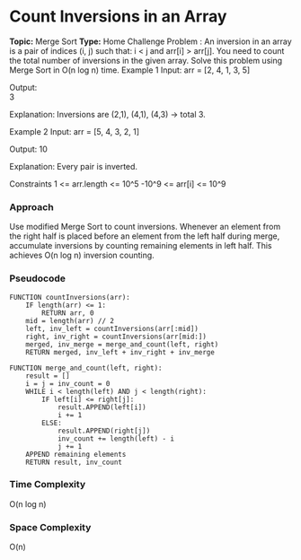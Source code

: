 # Count Inversions in an Array
**Topic:** Merge Sort
**Type:** Home Challenge
Problem :
An inversion in an array is a pair of indices (i, j) such that: 
i < j and 
arr[i] > arr[j]. 
You need to count the total number of inversions in the given array. 
 Solve this problem using Merge Sort in O(n log n) time. 
 Example 1 
Input: 
arr = [2, 4, 1, 3, 5] 
  
Output:  
3 
  
Explanation:  Inversions are (2,1), (4,1), (4,3) → total 3. 
 
Example 2 
Input: 
arr = [5, 4, 3, 2, 1] 
  
Output: 10 
  
Explanation: Every pair is inverted. 
 
Constraints 
1 <= arr.length <= 10^5 
-10^9 <= arr[i] <= 10^9 
 
### Approach
Use modified Merge Sort to count inversions. Whenever an element from the right half is placed before an element from the left half during merge, accumulate inversions by counting remaining elements in left half. This achieves O(n log n) inversion counting.

### Pseudocode
```
FUNCTION countInversions(arr):
    IF length(arr) <= 1:
        RETURN arr, 0
    mid = length(arr) // 2
    left, inv_left = countInversions(arr[:mid])
    right, inv_right = countInversions(arr[mid:])
    merged, inv_merge = merge_and_count(left, right)
    RETURN merged, inv_left + inv_right + inv_merge

FUNCTION merge_and_count(left, right):
    result = []
    i = j = inv_count = 0
    WHILE i < length(left) AND j < length(right):
        IF left[i] <= right[j]:
            result.APPEND(left[i])
            i += 1
        ELSE:
            result.APPEND(right[j])
            inv_count += length(left) - i
            j += 1
    APPEND remaining elements
    RETURN result, inv_count
```

### Time Complexity
O(n log n)

### Space Complexity
O(n)
